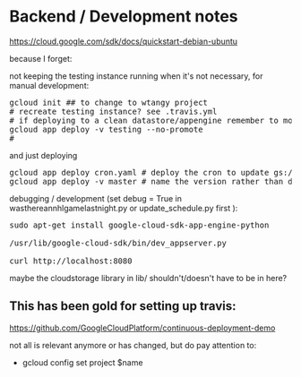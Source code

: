 Backend / Development notes
===========================

https://cloud.google.com/sdk/docs/quickstart-debian-ubuntu

because I forget:

not keeping the testing instance running when it's not necessary, for manual development:
<pre>
gcloud init ## to change to wtangy project
# recreate testing instance? see .travis.yml
# if deploying to a clean datastore/appengine remember to modify env_variables.yml and upload it manually to the datastore (you'll need to exclude it from .gcloudignore file)
gcloud app deploy -v testing --no-promote
# 
</pre>
and just deploying
<pre>
gcloud app deploy cron.yaml # deploy the cron to update gs:/bucket/schedule which is a JSON
gcloud app deploy -v master # name the version rather than dynamic to not hit the limit
</pre>

debugging / development (set debug = True in wasthereannhlgamelastnight.py or update_schedule.py first ):

<pre>
sudo apt-get install google-cloud-sdk-app-engine-python

/usr/lib/google-cloud-sdk/bin/dev_appserver.py

curl http://localhost:8080
</pre>

maybe the cloudstorage library in lib/ shouldn't/doesn't have to be in here?

## This has been gold for setting up travis:

https://github.com/GoogleCloudPlatform/continuous-deployment-demo

not all is relevant anymore or has changed, but do pay attention to:
 - gcloud config set project $name

